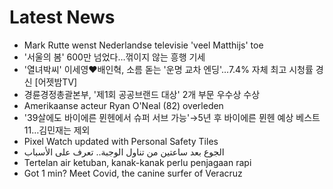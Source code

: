 # Latest News
-  Mark Rutte wenst Nederlandse televisie 'veel Matthijs' toe
-  '서울의 봄' 600만 넘었다…꺾이지 않는 흥행 기세
-  '열녀박씨' 이세영♥배인혁, 소름 돋는 '운명 교차 엔딩'…7.4% 자체 최고 시청률 경신 [어젯밤TV]
-  경륜경정총괄본부, '제1회 공공브랜드 대상' 2개 부문 우수상 수상
-  Amerikaanse acteur Ryan O'Neal (82) overleden
-  '39살에도 바이에른 뮌헨에서 슈퍼 서브 가능'→5년 후 바이에른 뮌헨 예상 베스트11…김민재는 제외
-  Pixel Watch updated with Personal Safety Tiles
-  الجوع بعد ساعتين من تناول الوجبة.. تعرف على الأسباب
-  Tertelan air ketuban, kanak-kanak perlu penjagaan rapi
-  Got 1 min? Meet Covid, the canine surfer of Veracruz
